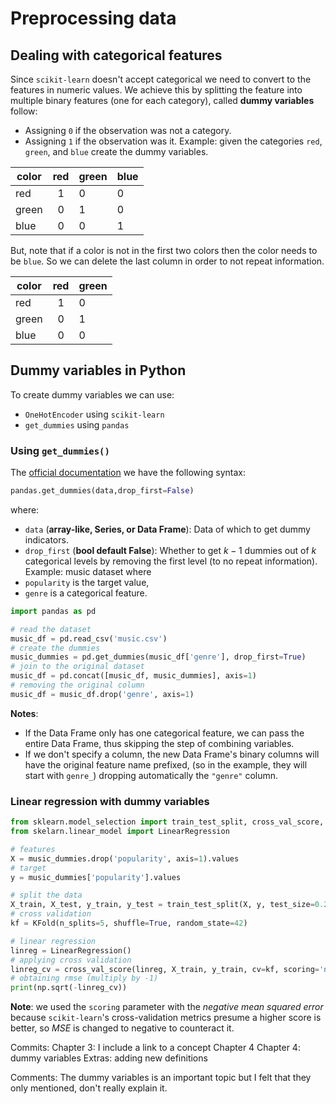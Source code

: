 # Preprocessing data
## Dealing with categorical features
Since `scikit-learn` doesn't accept categorical we need to convert to the features in numeric values. We achieve this by splitting the feature into multiple binary features (one for each category), called **dummy variables** follow:
- Assigning `0` if the observation was not a category.
- Assigning `1` if the observation was it.
Example: given the categories `red`, `green`, and `blue` create the dummy variables.

| color | red | green | blue |
| ----- | :-: | ----- | ---- |
| red   |  1  | 0     | 0    |
| green |  0  | 1     | 0    |
| blue  |  0  | 0     | 1    |
But, note that if a color is not in the first two colors then the color needs to be `blue`. So we can delete the last column in order to not repeat information.

| color | red | green |
| ----- | :-: | ----- |
| red   |  1  | 0     |
| green |  0  | 1     |
| blue  |  0  | 0     |
## Dummy variables in Python
To create dummy variables we can use:
- `OneHotEncoder` using `scikit-learn`
- `get_dummies` using `pandas`
### Using `get_dummies()`
The [official documentation](https://pandas.pydata.org/docs/reference/api/pandas.get_dummies.html) we have the following syntax:
```python
pandas.get_dummies(data,drop_first=False)
```
where:
- `data` (**array-like, Series, or Data Frame**): Data of which to get dummy indicators.
- `drop_first` (**bool default False**): Whether to get $k-1$ dummies out of $k$ categorical levels by removing the first level (to no repeat information).
Example: music dataset where
- `popularity` is the target value,
- `genre` is a categorical feature.
```python
import pandas as pd

# read the dataset
music_df = pd.read_csv('music.csv')
# create the dummies
music_dummies = pd.get_dummies(music_df['genre'], drop_first=True)
# join to the original dataset
music_df = pd.concat([music_df, music_dummies], axis=1)
# removing the original column
music_df = music_df.drop('genre', axis=1)
```
**Notes**:
- If the Data Frame only has one categorical feature, we can pass the entire Data Frame, thus skipping the step of combining variables. 
- If we don't specify a column, the new Data Frame's binary columns will have the original feature name prefixed, (so in the example, they will start with `genre_`) dropping automatically the `"genre"` column.
### Linear regression with dummy variables
```python
from sklearn.model_selection import train_test_split, cross_val_score, KFold
from skelarn.linear_model import LinearRegression

# features
X = music_dummies.drop('popularity', axis=1).values
# target
y = music_dummies['popularity'].values

# split the data
X_train, X_test, y_train, y_test = train_test_split(X, y, test_size=0.2, random_state=42)
# cross validation
kf = KFold(n_splits=5, shuffle=True, random_state=42)

# linear regression
linreg = LinearRegression()
# applying cross validation
linreg_cv = cross_val_score(linreg, X_train, y_train, cv=kf, scoring='neg_mean_squared_error')
# obtaining rmse (multiply by -1)
print(np.sqrt(-linreg_cv))
```
**Note**: we used the `scoring` parameter with the *negative mean squared error* because `scikit-learn`'s cross-validation metrics presume a higher score is better, so $MSE$ is changed to negative to counteract it.

Commits:
Chapter 3: I include a link to a concept Chapter 4
Chapter 4: dummy variables
Extras: adding new definitions

Comments:
The dummy variables is an important topic but I felt that they only mentioned, don't really explain it.
